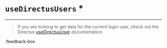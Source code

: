 # `useDirectusUsers` *

---

> If you are looking to get data for the current login user, check out the Directus [useDirectusUser](/features/usedirectususer) documentation.



:feedback-box
